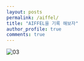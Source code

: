 ```yaml
---
layout: posts
permalink: /aiffel/
title: "AIFFEL을 기록 해보자"
author_profile: true
comments: true
---
```

![03](https://user-images.githubusercontent.com/60789129/89013521-fcc68580-d34e-11ea-8f4c-233d21499bd6.jpg)
